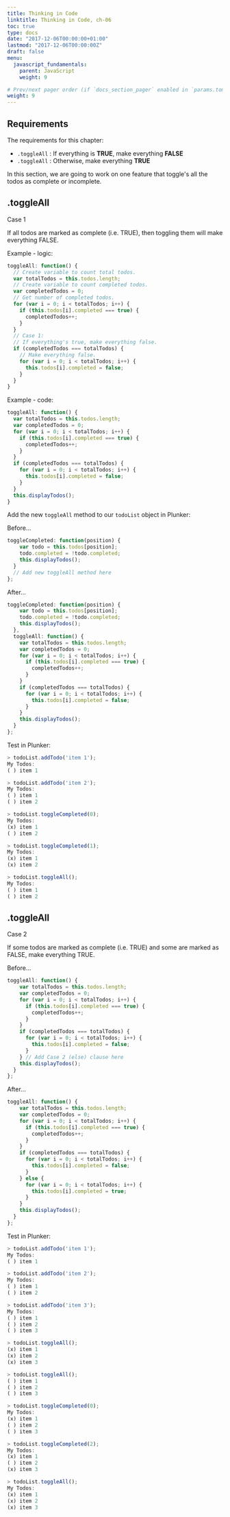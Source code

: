 ```yaml
---
title: Thinking in Code
linktitle: Thinking in Code, ch-06
toc: true
type: docs
date: "2017-12-06T00:00:00+01:00"
lastmod: "2017-12-06T00:00:00Z"
draft: false
menu:
  javascript_fundamentals:
    parent: JavaScript
    weight: 9

# Prev/next pager order (if `docs_section_pager` enabled in `params.toml`)
weight: 9
---
```


## Requirements
The requirements for this chapter:  

- `.toggleAll` : If everything is **TRUE**, make everything **FALSE**  
- `.toggleAll` : Otherwise, make everything **TRUE**  

In this section, we are going to work on one feature that toggle's all the todos as complete or incomplete.  

## .toggleAll  
Case 1  

If all todos are marked as complete (i.e. TRUE), then toggling them will make everything FALSE.  

Example - logic:  
```javascript
toggleAll: function() {
  // Create variable to count total todos.
  var totalTodos = this.todos.length;
  // Create variable to count completed todos.
  var completedTodos = 0;
  // Get number of completed todos.
  for (var i = 0; i < totalTodos; i++) {
    if (this.todos[i].completed === true) {
      completedTodos++;
    }
  }
  // Case 1:
  // If everything's true, make everything false.
  if (completedTodos === totalTodos) {
    // Make everything false.
    for (var i = 0; i < totalTodos; i++) {
      this.todos[i].completed = false;
    }
  }
}
```

Example - code:  
```javascript
toggleAll: function() {
  var totalTodos = this.todos.length;
  var completedTodos = 0;
  for (var i = 0; i < totalTodos; i++) {
    if (this.todos[i].completed === true) {
      completedTodos++;
    }
  }
  if (completedTodos === totalTodos) {
    for (var i = 0; i < totalTodos; i++) {
      this.todos[i].completed = false;
    }
  }
  this.displayTodos();
}
```

Add the new `toggleAll` method to our `todoList` object in Plunker:  

Before...  
```javascript
toggleCompleted: function(position) {
    var todo = this.todos[position];
    todo.completed = !todo.completed;
    this.displayTodos();
  }
  // Add new toggleAll method here
};
```

After...  
```javascript
toggleCompleted: function(position) {
    var todo = this.todos[position];
    todo.completed = !todo.completed;
    this.displayTodos();
  },
  toggleAll: function() {
    var totalTodos = this.todos.length;
    var completedTodos = 0;
    for (var i = 0; i < totalTodos; i++) {
      if (this.todos[i].completed === true) {
        completedTodos++;
      }
    }
    if (completedTodos === totalTodos) {
      for (var i = 0; i < totalTodos; i++) {
        this.todos[i].completed = false;
      }
    }
    this.displayTodos();
  }
};

```

Test in Plunker:  
```javascript
> todoList.addTodo('item 1');
My Todos:
( ) item 1

> todoList.addTodo('item 2');
My Todos:
( ) item 1
( ) item 2

> todoList.toggleCompleted(0);
My Todos:
(x) item 1
( ) item 2

> todoList.toggleCompleted(1);
My Todos:
(x) item 1
(x) item 2

> todoList.toggleAll();
My Todos:
( ) item 1
( ) item 2
```

## .toggleAll  
Case 2  

If some todos are marked as complete (i.e. TRUE) and some are marked as FALSE, make everything TRUE.  

Before...  
```javascript
toggleAll: function() {
    var totalTodos = this.todos.length;
    var completedTodos = 0;
    for (var i = 0; i < totalTodos; i++) {
      if (this.todos[i].completed === true) {
        completedTodos++;
      }
    }
    if (completedTodos === totalTodos) {
      for (var i = 0; i < totalTodos; i++) {
        this.todos[i].completed = false;
      }
    } // Add Case 2 (else) clause here
    this.displayTodos();
  }
};

```

After...  
```javascript
toggleAll: function() {
    var totalTodos = this.todos.length;
    var completedTodos = 0;
    for (var i = 0; i < totalTodos; i++) {
      if (this.todos[i].completed === true) {
        completedTodos++;
      }
    }
    if (completedTodos === totalTodos) {
      for (var i = 0; i < totalTodos; i++) {
        this.todos[i].completed = false;
      }
    } else {
      for (var i = 0; i < totalTodos; i++) {
        this.todos[i].completed = true;
      }
    }
    this.displayTodos();
  }
};

```

Test in Plunker:  
```javascript
> todoList.addTodo('item 1');
My Todos:
( ) item 1

> todoList.addTodo('item 2');
My Todos:
( ) item 1
( ) item 2

> todoList.addTodo('item 3');
My Todos:
( ) item 1
( ) item 2
( ) item 3

> todoList.toggleAll();
(x) item 1
(x) item 2
(x) item 3

> todoList.toggleAll();
( ) item 1
( ) item 2
( ) item 3

> todoList.toggleCompleted(0);
My Todos:
(x) item 1
( ) item 2
( ) item 3

> todoList.toggleCompleted(2);
My Todos:
(x) item 1
( ) item 2
(x) item 3

> todoList.toggleAll();
My Todos:
(x) item 1
(x) item 2
(x) item 3
```
